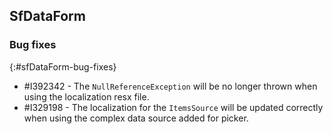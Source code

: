 ## SfDataForm

### Bug fixes
{:#sfDataForm-bug-fixes}

* \#I392342 - The `NullReferenceException` will be no longer thrown when using the localization resx file.
* \#I329198 - The localization for the `ItemsSource` will be updated correctly when using the complex data source added for picker.
